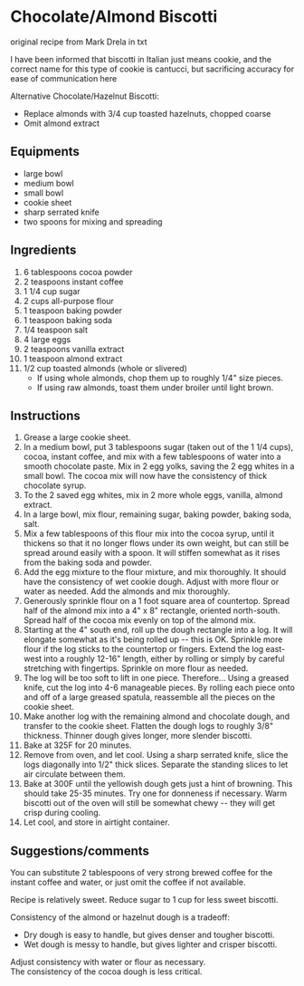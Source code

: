# Chocolate/Almond Biscotti
original recipe from Mark Drela in txt 

I have been informed that biscotti in Italian just means cookie, and the correct name for this type of cookie is cantucci, but sacrificing accuracy for ease of communication here 

Alternative Chocolate/Hazelnut Biscotti: 
- Replace almonds with 3/4 cup toasted hazelnuts, chopped coarse
- Omit almond extract

## Equipments
- large bowl
- medium bowl
- small bowl
- cookie sheet
- sharp serrated knife
- two spoons for mixing and spreading

## Ingredients
1. 6 tablespoons cocoa powder
2. 2 teaspoons instant coffee
3. 1 1/4 cup sugar
4. 2 cups all-purpose flour
5. 1 teaspoon baking powder
6. 1 teaspoon baking soda
7. 1/4 teaspoon salt
8. 4 large eggs
9. 2 teaspoons vanilla extract
10. 1 teaspoon almond extract
11. 1/2 cup toasted almonds (whole or slivered)
    - If using whole almonds, chop them up to roughly 1/4" size pieces.
    - If using raw almonds, toast them under broiler until light brown.

## Instructions 
1. Grease a large cookie sheet.
2. In a medium bowl, put 3 tablespoons sugar (taken out of the 1 1/4 cups), 
cocoa, instant coffee, and mix with a few tablespoons of water 
into a smooth chocolate paste.  Mix in 2 egg yolks, saving the 
2 egg whites in a small bowl.  The cocoa mix will now have 
the consistency of thick chocolate syrup.
3. To the 2 saved egg whites, mix in 2 more whole eggs, vanilla, almond extract.
4. In a large bowl, mix flour, remaining sugar, baking powder, baking soda, salt.
5. Mix a few tablespoons of this flour mix into the cocoa syrup, 
until it thickens so that it no longer flows under its own weight,
but can still be spread around easily with a spoon.  It will stiffen
somewhat as it rises from the baking soda and powder.
6. Add the egg mixture to the flour mixture, and mix thoroughly.
It should have the consistency of wet cookie dough.  Adjust with 
more flour or water as needed.  Add the almonds and mix thoroughly.
7. Generously sprinkle flour on a 1 foot square area of countertop.
Spread half of the almond mix into a 4" x 8" rectangle, oriented north-south.
Spread half of the cocoa mix evenly on top of the almond mix.
8. Starting at the 4" south end, roll up the dough rectangle into a log.
It will elongate somewhat as it's being rolled up -- this is OK.
Sprinkle more flour if the log sticks to the countertop or fingers.
Extend the log east-west into a roughly 12-16" length, either 
by rolling or simply by careful stretching with fingertips.
Sprinkle on more flour as needed.
9. The log will be too soft to lift in one piece.  Therefore...
Using a greased knife, cut the log into 4-6 manageable pieces.
By rolling each piece onto and off of a large greased spatula,
reassemble all the pieces on the cookie sheet.
10. Make another log with the remaining almond and chocolate dough,
and transfer to the cookie sheet.  Flatten the dough logs to roughly
3/8" thickness.  Thinner dough gives longer, more slender biscotti.
11. Bake at 325F for 20 minutes.
12. Remove from oven, and let cool.
Using a sharp serrated knife, slice the logs diagonally
into 1/2" thick slices.  Separate the standing slices
to let air circulate between them.
13. Bake at 300F until the yellowish dough gets just a hint of browning.
This should take 25-35 minutes.  Try one for donneness if necessary.
Warm biscotti out of the oven will still be somewhat chewy -- they will 
get crisp during cooling.
14. Let cool, and store in airtight container.

## Suggestions/comments

You can substitute 2 tablespoons of very strong brewed coffee for the 
instant coffee and water, or just omit the coffee if not available.

Recipe is relatively sweet.  Reduce sugar to 1 cup for less sweet biscotti.

Consistency of the almond or hazelnut dough is a tradeoff:
- Dry dough is easy  to handle, but gives denser  and tougher biscotti.
- Wet dough is messy to handle, but gives lighter and crisper biscotti.

Adjust consistency with water or flour as necessary.  
The consistency of the cocoa dough is less critical.
